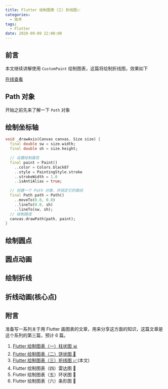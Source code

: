 ```yaml
---
title: Flutter 绘制图表（三）折线图📈
categories:
  - 技术
tags:
  - Flutter
date: 2020-09-09 22:00:00
---
```


<!--more-->

## 前言

本文继续讲解使用 `CustomPaint` 绘制图表，这篇将绘制折线图，效果如下

[在线查看](https://dartpad.dartlang.org/b8a2b88647fa75df5d31445a93cb390f)

## Path 对象

开始之前先来了解一下 `Path` 对象

## 绘制坐标轴

```dart
void _drawAxis(Canvas canvas, Size size) {
  final double sw = size.width;
  final double sh = size.height;

  // 设置绘制属性
  final paint = Paint()
    ..color = Colors.black87
    ..style = PaintingStyle.stroke
    ..strokeWidth = 1.0
    ..isAntiAlias = true;

  // 创建一个 Path 对象，并规定它的路线
  final Path path = Path()
    ..moveTo(0.0, 0.0)
    ..lineTo(0.0, sh)
    ..lineTo(sw, sh);
  // 绘制路径
  canvas.drawPath(path, paint);
}
```

## 绘制圆点

## 圆点动画

## 绘制折线

## 折线动画(核心点)

## 附言

准备写一系列关于用 Flutter 画图表的文章，用来分享这方面的知识，这篇文章是这个系列的第三篇，预计 6 篇。

1. [Flutter 绘制图表（一）柱状图 📊](https://coldstone.fun/post/2020/05/31/flutter-bar-chart/)
2. [Flutter 绘制图表（二）饼状图 🍪](https://coldstone.fun/post/2020/06/09/flutter-pie-chart/)
3. [Flutter 绘制图表（三）折线图 📈]()(本文)
4. Flutter 绘制图表（四）雷达图 🎯
5. Flutter 绘制图表（五）环状图 🍩
6. Flutter 绘制图表（六）条形图 📏
